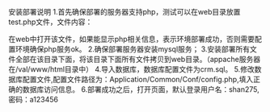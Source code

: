 安装部署说明
1.首先确保部署的服务器支持php，测试可以在web目录放置test.php文件，文件内容：
<?php echo phpinfo(); ?>
在web中打开该文件，如果能显示php相关信息，表示环境部署成功，否则需要配置环境确保php服务ok。
2.确保部署服务器安装mysql服务；
3.安装部署所有文件全部在该目录下面，将该目录下面所有文件拷贝到web目录。（appache服务器在/val/www/html目录中）
4.导入数据库，数据库配置文件为crm.sql。
5.修改数据库配置文件,配置文件路径为：Application/Common/Conf/config.php,填入正确的数据库访问信息。
6.部署成功之后，打开页面，默认登录用户名：shan275, 密码：a123456

